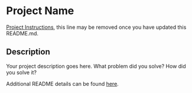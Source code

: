 # Project Name

[Project Instructions](./INSTRUCTIONS.md), this line may be removed once you have updated this README.md.

## Description

Your project description goes here. What problem did you solve? How did you solve it?

Additional README details can be found [here](https://github.com/PrimeAcademy/readme-template/blob/main/README.md).

